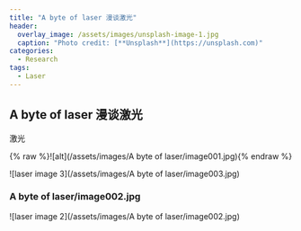 ```yaml
---
title: "A byte of laser 漫谈激光"
header:
  overlay_image: /assets/images/unsplash-image-1.jpg
  caption: "Photo credit: [**Unsplash**](https://unsplash.com)"
categories:
  - Research
tags:
  - Laser
---
```

## A byte of laser 漫谈激光


激光

{% raw %}![alt](/assets/images/A byte of laser/image001.jpg){% endraw %}


![laser image 3](/assets/images/A byte of laser/image003.jpg)


### A byte of laser/image002.jpg

![laser image 2](/assets/images/A byte of laser/image002.jpg)
